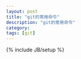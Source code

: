 ```yaml
---
layout: post
title: "git的常用命令"
description: "git的常用命令"
category: 
tags: [git]
---
```

{% include JB/setup %}
